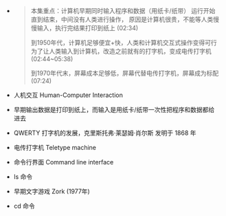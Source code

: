 - > 本集重点：计算机早期同时输入程序和数据（用纸卡/纸带）
  > 运行开始直到结束，中间没有人类进行操作，
  > 原因是计算机很贵，不能等人类慢慢输入，执行完结果打印到纸上 (02:34)
  > 
  > 到1950年代，计算机足够便宜+快，人类和计算机交互式操作变得可行
  > 为了让人类输入到计算机，改造之前就有的打字机，变成电传打字机 (02:44~05:38)
  > 
  > 到1970年代末，屏幕成本足够低，屏幕代替电传打字机，屏幕成为标配 (07:24)

- 人机交互 Human-Computer Interaction
- 早期输出数据是打印到纸上，而输入是用纸卡/纸带一次性把程序和数据都给进去
- QWERTY 打字机的发展，克里斯托弗·莱瑟姆·肖尔斯 发明于 1868 年
- 电传打字机 Teletype machine
- 命令行界面 Command line interface
- ls 命令
- 早期文字游戏 Zork (1977年)
- cd 命令